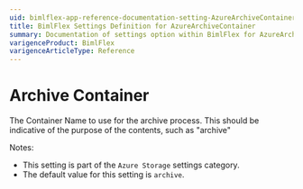```yaml
---
uid: bimlflex-app-reference-documentation-setting-AzureArchiveContainer
title: BimlFlex Settings Definition for AzureArchiveContainer
summary: Documentation of settings option within BimlFlex for AzureArchiveContainer
varigenceProduct: BimlFlex
varigenceArticleType: Reference
---
```


# Archive Container

The Container Name to use for the archive process. This should be indicative of the purpose of the contents, such as "archive"

Notes:

* This setting is part of the `Azure Storage` settings category.
* The default value for this setting is `archive`.
